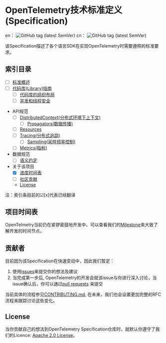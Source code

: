 # OpenTelemetry技术标准定义(Specification)

en： ![GitHub tag (latest SemVer)](https://img.shields.io/github/tag/open-telemetry/specification.svg)
cn： ![GitHub tag (latest SemVer)](https://img.shields.io/github/tag/open-telemetry/specification.svg)

该Specification描述了各个语言SDK在实现OpenTelemetry时需要遵照的标准要求。

## 索引目录
- [ ] [标准概述](contents/overview.md)
- [ ] [代码库(Library)指南](contents/library-guidelines.md)
  - [ ] [代码库的组织布局](contents/library-layout.md)
  - [ ] [并发和线程安全](contents/concurrency.md)
- API规范
  - [ ] [DistributedContext(分布式环境下上下文)](contents/api-distributedcontext.md)
    - [ ] [Propagators(数据传播)](contents/api-propagators.md)
  - [ ] [Resources](contents/api-resources.md)
  - [ ] [Tracing(分布式追踪)](contents/api-tracing.md)
    - [ ] [Sampling(采样频率控制)](contents/api-sampling.md)
  - [ ] [Metrics(指标)](contents/api-metrics.md)
- 数据规范
  - [ ] [语义约定](contents/data-semantic-conventions.md)
- 关于该项目
  - [x] [进度时间表](#项目时间表)
  - [ ] [社区贡献](#贡献者)
  - [License](#license)

注：索引条目前的☑[x]代表已经翻译

## 项目时间表

OpenTelmetry当前仍在紧锣密鼓地开发中，可以查看我们的[Milestone](milestones.md)来大致了解开发的时间节点。


## 贡献者

目前因为该Specification在快速变动中，因此我们暂定：
1. 使用[issues](https://github.com/open-telemetry/specification/issues)来提交你的想法及建议
2. 当完成第一步后, OpenTelemetry的开发会就该issue与你进行深入讨论，当issue确认后，你可以通过[pull requests](https://github.com/open-telemetry/specification/pulls) 来提交

当前具体的流程参见[CONTRIBUTING.md](CONTRIBUTING.md), 在未来，我们也会设置更加完整的RFC流程来跟踪讨论这些变化。

## License

当你贡献自己的想法到OpenTelemetry Specification仓库时，就默认你遵守了我们的Licence: [Apache 2.0 License](https://github.com/open-telemetry/specification/blob/master/LICENSE)。